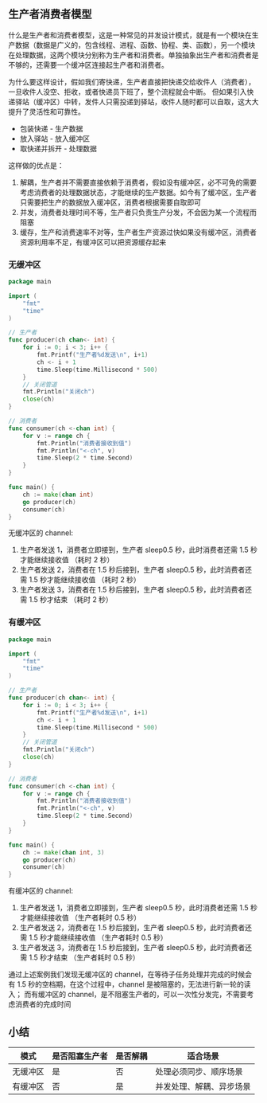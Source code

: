 ## 生产者消费者模型

什么是生产者和消费者模型，这是一种常见的并发设计模式，就是有一个模块在生产数据（数据是广义的，包含线程、进程、函数、协程、类、函数），另一个模块在处理数据，这两个模块分别称为生产者和消费者。单独抽象出生产者和消费者是不够的，还需要一个缓冲区连接起生产者和消费者。

为什么要这样设计，假如我们寄快递，生产者直接把快递交给收件人（消费者），一旦收件人没空、拒收，或者快递员下班了，整个流程就会中断。
但如果引入快递驿站（缓冲区）中转，发件人只需投递到驿站，收件人随时都可以自取，这大大提升了灵活性和可靠性。

- 包装快递 - 生产数据
- 放入驿站 - 放入缓冲区
- 取快递并拆开 - 处理数据

这样做的优点是：

1. 解耦，生产者并不需要直接依赖于消费者，假如没有缓冲区，必不可免的需要考虑消费者的处理数据状态，才能继续的生产数据。如今有了缓冲区，生产者只需要把生产的数据放入缓冲区，消费者根据需要自取即可
2. 并发，消费者处理时间不等，生产者只负责生产分发，不会因为某一个流程而阻塞
3. 缓存，生产和消费速率不对等，生产者生产资源过快如果没有缓冲区，消费者资源利用率不足，有缓冲区可以把资源缓存起来

### 无缓冲区

```go
package main

import (
	"fmt"
	"time"
)

// 生产者
func producer(ch chan<- int) {
	for i := 0; i < 3; i++ {
		fmt.Printf("生产者%d发送\n", i+1)
		ch <- i + 1
		time.Sleep(time.Millisecond * 500)
	}
	// 关闭管道
	fmt.Println("关闭ch")
	close(ch)
}

// 消费者
func consumer(ch <-chan int) {
	for v := range ch {
		fmt.Println("消费者接收到值")
		fmt.Println("<-ch", v)
		time.Sleep(2 * time.Second)
	}
}

func main() {
	ch := make(chan int)
	go producer(ch)
	consumer(ch)
}
```

无缓冲区的 channel:

1. 生产者发送 1，消费者立即接到，生产者 sleep0.5 秒，此时消费者还需 1.5 秒才能继续接收值 （耗时 2 秒）
2. 生产者发送 2，消费者在 1.5 秒后接到，生产者 sleep0.5 秒，此时消费者还需 1.5 秒才能继续接收值 （耗时 2 秒）
3. 生产者发送 3，消费者在 1.5 秒后接到，生产者 sleep0.5 秒，此时消费者还需 1.5 秒才结束 （耗时 2 秒）

### 有缓冲区

```go
package main

import (
	"fmt"
	"time"
)

// 生产者
func producer(ch chan<- int) {
	for i := 0; i < 3; i++ {
		fmt.Printf("生产者%d发送\n", i+1)
		ch <- i + 1
		time.Sleep(time.Millisecond * 500)
	}
	// 关闭管道
	fmt.Println("关闭ch")
	close(ch)
}

// 消费者
func consumer(ch <-chan int) {
	for v := range ch {
		fmt.Println("消费者接收到值")
		fmt.Println("<-ch", v)
		time.Sleep(2 * time.Second)
	}
}

func main() {
	ch := make(chan int, 3)
	go producer(ch)
	consumer(ch)
}
```

有缓冲区的 channel:

1. 生产者发送 1，消费者立即接到，生产者 sleep0.5 秒，此时消费者还需 1.5 秒才能继续接收值 （生产者耗时 0.5 秒）
2. 生产者发送 2，消费者在 1.5 秒后接到，生产者 sleep0.5 秒，此时消费者还需 1.5 秒才能继续接收值 （生产者耗时 0.5 秒）
3. 生产者发送 3，消费者在 1.5 秒后接到，生产者 sleep0.5 秒，此时消费者还需 1.5 秒才结束 （生产者耗时 0.5 秒）

通过上述案例我们发现无缓冲区的 channel，在等待子任务处理并完成的时候会有 1.5 秒的空档期，在这个过程中，channel 是被阻塞的，无法进行新一轮的读入；
而有缓冲区的 channel，是不阻塞生产者的，可以一次性分发完，不需要考虑消费者的完成时间

## 小结

| 模式     | 是否阻塞生产者 | 是否解耦 | 适合场景                 |
| -------- | -------------- | -------- | ------------------------ |
| 无缓冲区 | 是             | 否       | 处理必须同步、顺序场景   |
| 有缓冲区 | 否             | 是       | 并发处理、解耦、异步场景 |
